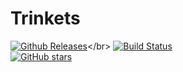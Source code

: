 # Trinkets
[![Github Releases](https://img.shields.io/badge/version-0.0.7-orange.svg)](href="https://github.com/cadox8/Trinkets/releases")</br>
[![Build Status](https://travis-ci.org/cadox8/Trinkets.svg?branch=master)](https://travis-ci.org/cadox8/Trinkets)</br>
[![GitHub stars](https://img.shields.io/github/stars/cadox8/Trinkets.svg)](https://github.com/cadox8/Trinkets/stargazers)